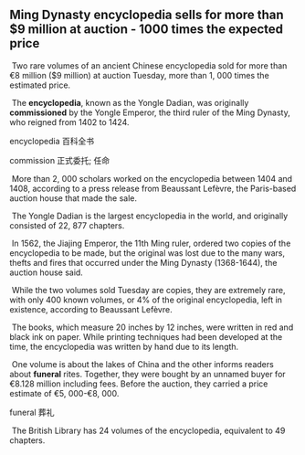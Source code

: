 ## Ming Dynasty encyclopedia sells for more than $9 million at auction - 1000 times the expected price

​		Two rare volumes of an ancient Chinese encyclopedia sold for more than €8 million ($9 million) at auction Tuesday, more than 1, 000 times the estimated price.

​		The **encyclopedia**, known as the Yongle Dadian, was originally **commissioned** by the Yongle Emperor, the third ruler of the Ming Dynasty, who reigned from 1402 to 1424.

encyclopedia  百科全书

commission  正式委托; 任命

​		More than 2, 000 scholars worked on the encyclopedia between 1404 and 1408, according to a press release from Beaussant Lefèvre, the Paris-based auction house that made the sale.

​		The Yongle Dadian is the largest encyclopedia in the world, and originally consisted of 22, 877 chapters.

​		In 1562, the Jiajing Emperor, the 11th Ming ruler, ordered two copies of the encyclopedia to be made, but the original was lost due to the many wars, thefts and fires that occurred under the Ming Dynasty (1368-1644), the auction house said.

​		While the two volumes sold Tuesday are copies, they are extremely rare, with only 400 known volumes, or 4% of the original encyclopedia, left in existence, according to Beaussant Lefèvre.

​		The books, which measure 20 inches by 12 inches, were written in red and black ink on paper. While printing techniques had been developed at the time, the encyclopedia was written by hand due to its length.

​		One volume is about the lakes of China and the other informs readers about **funeral** rites. Together, they were bought by an unnamed buyer for €8.128 million including fees. Before the auction, they carried a price estimate of €5, 000-€8, 000.

funeral  葬礼

​		The British Library has 24 volumes of the encyclopedia, equivalent to 49 chapters.